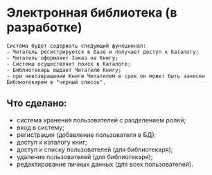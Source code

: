 Электронная библиотека (в разработке)
=====================================
~~~~
Система будет содержать следующий функционал:
- Читатель регистрируется в базе и получает доступ к Каталогу;
- Читатель оформляет Заказ на Книгу;
- Система осуществляет поиск в Каталоге;
- Библиотекарь выдает Читателю Книгу;
- при невозвращении Книги Читателем в срок он может быть занесен Библиотекарем в "черный список".
~~~~
Что сделано:
------------
- система хранения пользователей с разделением ролей;
- вход в систему;
- регистрация (добавление пользователя в БД);
- доступ к каталогу книг;
- доступ к списку пользователей (для библиотекаря);
- удаление пользователей (для библиотекаря);
- редактирование личных данных (для всех пользователей).
